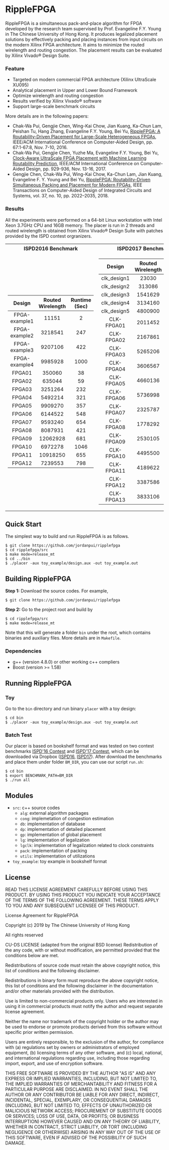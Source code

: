 # RippleFPGA

RippleFPGA is a simultaneous pack-and-place algorithm for FPGA developed by the research team supervised by Prof. Evangeline F.Y. Young in The Chinese University of Hong Kong. 
It produces legalized placement solutions by effectively packing and placing instances from input circuits on the modern Xilinx FPGA architecture. 
It aims to minimize the routed wirelength and routing congestion. The placement results can be evaluated by Xilinx Vivado® Design Suite.
### Feature
* Targeted on modern commercial FPGA architecture (Xilinx UltraScale XU095)
* Analytical placement in Upper and Lower Bound Framework
* Optimize wirelength and routing congestion
* Results verified by Xilinx Vivado® software
* Support large-scale benchmark circuits
  
More details are in the following papers:
* Chak-Wa Pui, Gengjie Chen, Wing-Kai Chow, Jian Kuang, Ka-Chun Lam, Peishan Tu, Hang Zhang, Evangeline F.Y. Young, Bei Yu, [RippleFPGA: A Routability-Driven Placement for Large-Scale Heterogeneous FPGAs](http://ieeexplore.ieee.org/document/7827644/), 
IEEE/ACM International Conference on Computer-Aided Design, pp. 67:1-67:8, Nov. 7-10, 2016.
* Chak-Wa Pui, Gengjie Chen, Yuzhe Ma, Evangeline F.Y. Young, Bei Yu, [Clock-Aware UltraScale FPGA Placement with Machine Learning Routability Prediction](http://ieeexplore.ieee.org/document/8203880/), 
IEEE/ACM International Conference on Computer-Aided Design, pp. 929-936, Nov. 13-16, 2017.
* Gengjie Chen, Chak-Wa Pui, Wing-Kai Chow, Ka-Chun Lam, Jian Kuang, Evangeline F. Y. Young and Bei Yu, [RippleFPGA: Routability-Driven Simultaneous Packing and Placement for Modern FPGAs](http://ieeexplore.ieee.org/document/8122004/), 
IEEE Transactions on Computer-Aided Design of Integrated Circuits and Systems, vol. 37, no. 10, pp. 2022–2035, 2018.

### Results
All the experiments were performed on a 64-bit Linux workstation with Intel Xeon 3.7GHz CPU and 16GB memory.
The placer is run in 2 threads and routed wirelength is obtained from Xilinx Vivado® Design Suite with patches provided by the ISPD contest orgranizers.

<table>
<tr><th>ISPD2016 Benchmark </th><th>ISPD2017 Benchmark</th></tr>
<tr><td>

|  **Design**   | **Routed Wirelength** | **Runtime (Sec)** |
| :-----------: | :-------------------: | :---------------: |
| FPGA-example1 |         11151         |         2         |
| FPGA-example2 |        3218541        |        247        |
| FPGA-example3 |        9207106        |        422        |
| FPGA-example4 |        9985928        |       1000        |
|    FPGA01     |        350060         |        38         |
|    FPGA02     |        635044         |        59         |
|    FPGA03     |        3251264        |        232        |
|    FPGA04     |        5492214        |        321        |
|    FPGA05     |        9909270        |        357        |
|    FPGA06     |        6144522        |        548        |
|    FPGA07     |        9593240        |        654        |
|    FPGA08     |        8087931        |        421        |
|    FPGA09     |       12062928        |        681        |
|    FPGA10     |        6972278        |       1046        |
|    FPGA11     |       10918250        |        655        |
|    FPGA12     |        7239553        |        798        |

</td><td>

|  **Design**  | **Routed Wirelength** | **Runtime (Sec)** |
| :----------: | :-------------------: | :---------------: |
| clk\_design1 |         23030         |         6         |
| clk\_design2 |        313086         |        41         |
| clk\_design3 |        1541629        |        185        |
| clk\_design4 |        3134160        |        339        |
| clk\_design5 |        4800900        |        485        |
|  CLK-FPGA01  |        2011452        |        260        |
|  CLK-FPGA02  |        2167861        |        236        |
|  CLK-FPGA03  |        5265206        |        506        |
|  CLK-FPGA04  |        3606567        |        328        |
|  CLK-FPGA05  |        4660136        |        486        |
|  CLK-FPGA06  |        5736998        |        532        |
|  CLK-FPGA07  |        2325787        |        290        |
|  CLK-FPGA08  |        1778292        |        232        |
|  CLK-FPGA09  |        2530105        |        336        |
|  CLK-FPGA10  |        4495500        |        465        |
|  CLK-FPGA11  |        4189622        |        408        |
|  CLK-FPGA12  |        3387586        |        365        |
|  CLK-FPGA13  |        3833106        |        386        |

</td></tr> </table>

## Quick Start

The simplest way to build and run RippleFPGA is as follows.
~~~
$ git clone https://github.com/jordanpui/ripplefpga
$ cd ripplefpga/src
$ make mode=release_mt
$ cd ../bin
$ ./placer -aux toy_example/design.aux -out toy_example.out
~~~

## Building RippleFPGA

**Step 1:** Download the source codes. For example,
~~~
$ git clone https://github.com/jordanpui/ripplefpga
~~~

**Step 2:** Go to the project root and build by
~~~
$ cd ripplefpga/src
$ make mode=release_mt
~~~

Note that this will generate a folder `bin` under the root, which contains binaries and auxiliary files.
More details are in `Makefile`.

### Dependencies

* g++ (version 4.8.0) or other working c++ compliers
* Boost (version >= 1.58)

## Running RippleFPGA

### Toy

Go to the `bin` directory and run binary `placer` with a toy design:
~~~
$ cd bin
$ ./placer -aux toy_example/design.aux -out toy_example.out
~~~

### Batch Test

Our placer is based on bookshelf format and was tested on two contest benchmarks [ISPD'16 Contest](http://www.ispd.cc/contests/16/) and [ISPD'17 Contest](http://www.ispd.cc/contests/17/), which can be downloaded via Dropbox ([ISPD16](https://www.dropbox.com/sh/9c74a6f4o0rrd2t/AAA3V_fiP15pV20fV62apLoqa?dl=0), [ISPD17](https://www.dropbox.com/sh/9aranna360wnez2/AABYc5n1Sak3AY3m25eJ7Nyka?dl=0)).
After download the benchmarks and place them under folder `BM_DIR`, you can use our script `run.sh`:
~~~
$ cd bin
$ export BENCHMARK_PATH=BM_DIR
$ ./run all
~~~

## Modules

* `src`: c++ source codes
    * `alg`: external algorithm packages
    * `cong`: implemetation of congestion estimation
    * `db`: implementation of database
    * `dp`: implementation of detailed placement
    * `gp`: implementation of global placement
    * `lg`: implementation of legalization
    * `lgclk`: implementation of legailzation related to clock constraints
    * `pack`: implementation of packing
    * `utils`: implementation of utilizations
* `toy_example`: toy example in bookshelf format

## License
READ THIS LICENSE AGREEMENT CAREFULLY BEFORE USING THIS PRODUCT. BY USING THIS PRODUCT YOU INDICATE YOUR ACCEPTANCE OF THE TERMS OF THE FOLLOWING AGREEMENT. THESE TERMS APPLY TO YOU AND ANY SUBSEQUENT LICENSEE OF THIS PRODUCT.



License Agreement for RippleFPGA



Copyright (c) 2019 by The Chinese University of Hong Kong



All rights reserved



CU-DS LICENSE (adapted from the original BSD license) Redistribution of the any code, with or without modification, are permitted provided that the conditions below are met. 



Redistributions of source code must retain the above copyright notice, this list of conditions and the following disclaimer.



Redistributions in binary form must reproduce the above copyright notice, this list of conditions and the following disclaimer in the documentation and/or other materials provided with the distribution.



Use is limited to non-commercial products only. Users who are interested in using it in commercial products must notify the author and request separate license agreement.



Neither the name nor trademark of the copyright holder or the author may be used to endorse or promote products derived from this software without specific prior written permission.



Users are entirely responsible, to the exclusion of the author, for compliance with (a) regulations set by owners or administrators of employed equipment, (b) licensing terms of any other software, and (c) local, national, and international regulations regarding use, including those regarding import, export, and use of encryption software.



THIS FREE SOFTWARE IS PROVIDED BY THE AUTHOR "AS IS" AND ANY EXPRESS OR IMPLIED WARRANTIES, INCLUDING, BUT NOT LIMITED TO, THE IMPLIED WARRANTIES OF MERCHANTABILITY AND FITNESS FOR A PARTICULAR PURPOSE ARE DISCLAIMED. IN NO EVENT SHALL THE AUTHOR OR ANY CONTRIBUTOR BE LIABLE FOR ANY DIRECT, INDIRECT, INCIDENTAL, SPECIAL, EXEMPLARY, OR CONSEQUENTIAL DAMAGES (INCLUDING, BUT NOT LIMITED TO, EFFECTS OF UNAUTHORIZED OR MALICIOUS NETWORK ACCESS; PROCUREMENT OF SUBSTITUTE GOODS OR SERVICES; LOSS OF USE, DATA, OR PROFITS; OR BUSINESS INTERRUPTION) HOWEVER CAUSED AND ON ANY THEORY OF LIABILITY, WHETHER IN CONTRACT, STRICT LIABILITY, OR TORT (INCLUDING NEGLIGENCE OR OTHERWISE) ARISING IN ANY WAY OUT OF THE USE OF THIS SOFTWARE, EVEN IF ADVISED OF THE POSSIBILITY OF SUCH DAMAGE.
